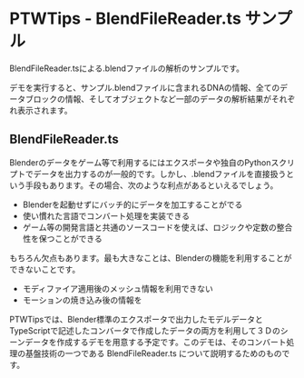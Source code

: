 # PTWTips - BlendFileReader.ts サンプル

BlendFileReader.tsによる.blendファイルの解析のサンプルです。

デモを実行すると、サンプル.blendファイルに含まれるDNAの情報、全てのデータブロックの情報、そしてオブジェクトなど一部のデータの解析結果がそれぞれ表示されます。

## BlendFileReader.ts
Blenderのデータをゲーム等で利用するにはエクスポータや独自のPythonスクリプトでデータを出力するのが一般的です。しかし、.blendファイルを直接扱うという手段もあります。その場合、次のような利点があるといえるでしょう。

- Blenderを起動せずにバッチ的にデータを加工することがでる
- 使い慣れた言語でコンバート処理を実装できる
- ゲーム等の開発言語と共通のソースコードを使えば、ロジックや定数の整合性を保つことができる

もちろん欠点もあります。最も大きなことは、Blenderの機能を利用することができないことです。

- モディファイア適用後のメッシュ情報を利用できない
- モーションの焼き込み後の情報を

PTWTipsでは、Blender標準のエクスポータで出力したモデルデータとTypeScriptで記述したコンバータで作成したデータの両方を利用して３Ｄのシーンデータを作成するデモを用意する予定です。このデモは、そのコンバート処理の基盤技術の一つである BlendFileReader.ts について説明するためのものです。
